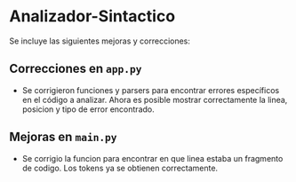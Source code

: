 # Analizador-Sintactico

Se incluye las siguientes mejoras y correcciones:

## Correcciones en `app.py`
- Se corrigieron funciones y parsers para encontrar errores específicos en el código a analizar. Ahora es posible mostrar correctamente la linea, posicion y tipo de error encontrado.

## Mejoras en `main.py`
- Se corrigio la funcion para encontrar en que linea estaba un fragmento de codigo. Los tokens ya se obtienen correctamente.
